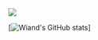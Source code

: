 <img src="https://res.cloudinary.com/wiand1515/image/upload/v1627361694/banner-github_ul2pxm.png"/>

[![Wiand's GitHub stats](https://github-readme-stats.vercel.app/api?username=Wiand1515)]

